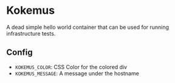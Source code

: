 # Kokemus

A dead simple hello world container that can be used for running infrastructure tests.

## Config

* `KOKEMUS_COLOR`: CSS Color for the colored div  
* `KOKEMUS_MESSAGE`: A message under the hostname 
